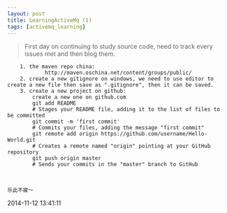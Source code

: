 ```yaml
---
layout: post
title: LearningActiveMq (1)
tags: [activemq_learning]
---
```


>First day on continuing to study source code, need to track every issues met and then blog them.


```
	1. the maven repo china:
			http://maven.oschina.net/content/groups/public/
	2. create a new gitignore on windows, we need to use editor to create a new file then save as ".gitignore", then it can be saved.
	3. create a new project on github:
		create a new one on github.com
		git add README
		# Stages your README file, adding it to the list of files to be committed
		git commit -m 'first commit'
		# Commits your files, adding the message "first commit"
		git remote add origin https://github.com/username/Hello-World.git
		# Creates a remote named "origin" pointing at your GitHub repository
		git push origin master
		# Sends your commits in the "master" branch to GitHub
		
		
```



	
	乐此不疲～

2014-11-12 13:41:11









































































